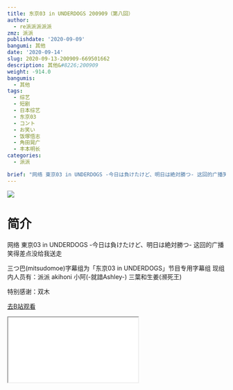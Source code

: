 ```yaml
---
title: 东京03 in UNDERDOGS 200909（第八回）
author:
  - re派派派派派
zmz: 派派
publishdate: '2020-09-09'
bangumi: 其他
date: '2020-09-14'
slug: 2020-09-13-200909-669501662
description: 其他&#8226;200909
weight: -914.0
bangumis:
  - 其他
tags:
  - 综艺
  - 短剧
  - 日本综艺
  - 东京03
  - コント
  - お笑い
  - 饭塚悟志
  - 角田晃广
  - 丰本明长
categories:
  - 派派

brief: "网络 東京03 in UNDERDOGS -今日は負けたけど、明日は絶対勝つ- 这回的广播笑得差点没给我送走 三つ巴(mitsudomoe)字幕组为「东京03 in UNDERDOGS」节目专用字幕组 现组内人员有：派派 akihoni 小阿(-就諳Ashley-) 三葉和生姜(濒死王) 特别感谢：双木"
---
```

![](https://raw.githubusercontent.com/tcgriffith/owaraisite/master/static/tmpimg/301a36dc3172b4c231b86b68393177fc489e305d.jpg.480.jpg)
# 简介  
网络 東京03 in UNDERDOGS -今日は負けたけど、明日は絶対勝つ-
这回的广播笑得差点没给我送走

三つ巴(mitsudomoe)字幕组为「东京03 in UNDERDOGS」节目专用字幕组
现组内人员有：派派 akihoni 小阿(-就諳Ashley-) 三葉和生姜(濒死王)

特别感谢：双木  

[去B站观看](https://www.bilibili.com/video/av669501662/)
<div class ="resp-container"><iframe class="testiframe" src="//player.bilibili.com/player.html?aid=669501662"", scrolling="no", allowfullscreen="true" > </iframe></div> 
